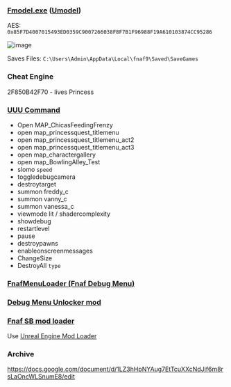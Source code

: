 ### [Fmodel.exe](https://github.com/iAmAsval/FModel) ([Umodel](https://github.com/gildor2/UEViewer))
AES: `0x85F7D4007015493ED0359C9007266038F8F7B1F96988F19A610103874CC95286`

![image](https://user-images.githubusercontent.com/87380272/147861521-84196a24-23cb-4113-88cf-2dbc39fbe9b3.png)

Saves Files: `C:\Users\Admin\AppData\Local\fnaf9\Saved\SaveGames`

### Cheat Engine
2F850B42F70 - lives Princess

### [UUU Command](https://framedsc.com/GeneralGuides/universal_ue4_consoleunlocker.htm)
- Open MAP_ChicasFeedingFrenzy
- open map_princessquest_titlemenu
- open map_princessquest_titlemenu_act2
- open map_princessquest_titlemenu_act3
- open map_charactergallery
- open map_BowlingAlley_Test
- slomo `speed`
- toggledebugcamera
- destroytarget
- summon freddy_c
- summon vanny_c
- summon vanessa_c
- viewmode lit / shadercomplexity
- showdebug
- restartlevel
- pause
- destroypawns
- enableonscreenmessages
- ChangeSize
- DestroyAll `type`

### [FnafMenuLoader (Fnaf Debug Menu)](https://github.com/Skizzium/FNaFMenuLoader)

### [Debug Menu Unlocker mod](https://github.com/Kaydax/DebugMenuUnlocker)

### [Fnaf SB mod loader](https://cdn.kaydax.xyz/fnaf_sb_mod_loader.zip)
Use [Unreal Engine Mod Loader](https://github.com/RussellJerome/UnrealModLoader)
### Archive
https://docs.google.com/document/d/1LZ3hHpNYAug7EtTcuXXcNdJjf6m8rsLaOncWLSnumE8/edit
